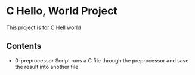 # C  Hello, World Project
This project is for C Hell world

## Contents
* 0-preprocessor Script
runs a C file through the preprocessor and save the result into another file 
